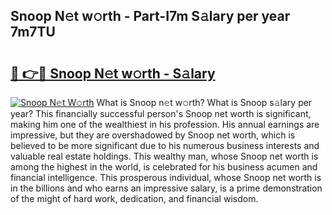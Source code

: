 ## Snoop N𝚎t w𝚘rth - Part-I7m S𝚊lary per year 7m7TU

# <h2><a href="http://gc47m4.nevu.top/?p=Snoop">🔗 👉🔴 Snoop N𝚎t w𝚘rth - S𝚊lary</a></h2>

[![Snoop N𝚎t W𝚘rth](https://i.imgur.com/Oavwk0R.jpeg)](http://gc47m4.nevu.top/?p=Snoop)
What is Snoop n𝚎t w𝚘rth? What is Snoop s𝚊lary per year?
This financially successful person's Snoop net worth is significant, making him one of the wealthiest in his profession. His annual earnings are impressive, but they are overshadowed by Snoop net worth, which is believed to be more significant due to his numerous business interests and valuable real estate holdings. This wealthy man, whose Snoop net worth is among the highest in the world, is celebrated for his business acumen and financial intelligence. This prosperous individual, whose Snoop net worth is in the billions and who earns an impressive salary, is a prime demonstration of the might of hard work, dedication, and financial wisdom.
